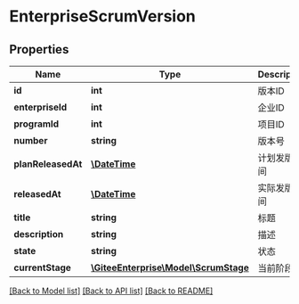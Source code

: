 # EnterpriseScrumVersion

## Properties

Name | Type | Description | Notes
------------ | ------------- | ------------- | -------------
**id** | **int** | 版本ID | [optional] 
**enterpriseId** | **int** | 企业ID | [optional] 
**programId** | **int** | 项目ID | [optional] 
**number** | **string** | 版本号 | [optional] 
**planReleasedAt** | [**\DateTime**](https://www.php.net/class.datetime) | 计划发版时间 | [optional] 
**releasedAt** | [**\DateTime**](https://www.php.net/class.datetime) | 实际发版时间 | [optional] 
**title** | **string** | 标题 | [optional] 
**description** | **string** | 描述 | [optional] 
**state** | **string** | 状态 | [optional] 
**currentStage** | [**\GiteeEnterprise\Model\ScrumStage**](ScrumStage.md) | 当前阶段 | [optional] 

[[Back to Model list]](../../README.md#documentation-for-models) [[Back to API list]](../../README.md#documentation-for-api-endpoints) [[Back to README]](../../README.md)


